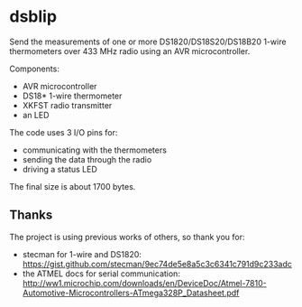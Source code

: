 # dsblip

Send the measurements of one or more DS1820/DS18S20/DS18B20 1-wire thermometers over 433 MHz radio using an AVR microcontroller.

Components:
  - AVR microcontroller
  - DS18* 1-wire thermometer
  - XKFST radio transmitter
  - an LED

The code uses 3 I/O pins for:
  - communicating with the thermometers
  - sending the data through the radio
  - driving a status LED

The final size is about 1700 bytes.


## Thanks

The project is using previous works of others, so thank you for:
  - stecman for 1-wire and DS1820: https://gist.github.com/stecman/9ec74de5e8a5c3c6341c791d9c233adc
  - the ATMEL docs for serial communication: http://ww1.microchip.com/downloads/en/DeviceDoc/Atmel-7810-Automotive-Microcontrollers-ATmega328P_Datasheet.pdf
